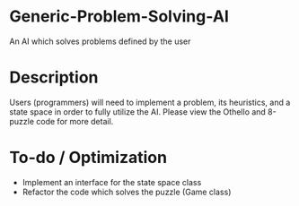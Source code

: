 # Generic-Problem-Solving-AI
An AI which solves problems defined by the user

# Description
Users (programmers) will need to implement a problem, its heuristics, and a state space in order to fully utilize the AI. Please view the Othello and 8-puzzle code for more detail.

# To-do / Optimization
- Implement an interface for the state space class
- Refactor the code which solves the puzzle (Game class)
